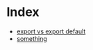 # Index

- [export vs export default](999_Miscellaneous.md#export-vs-export-default)
- [something](999_Miscellaneous.md#something-for-test)
